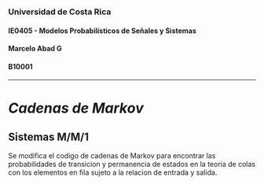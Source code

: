 ### Universidad de Costa Rica
#### IE0405 - Modelos Probabilísticos de Señales y Sistemas
#### Marcelo Abad G
#### B10001
---

#  *Cadenas de Markov*




## Sistemas M/M/1



Se modifica el codigo de cadenas de Markov para encontrar las probabilidades de transicion y permanencia de estados en la teoria de colas con los elementos en fila sujeto a la relacion de entrada y salida.



